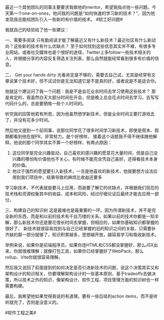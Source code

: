 

最近一个其他团队的同事主要要求我做他的mentor，希望我指点他一些问题。今天第一个one-on-ones，他问我的问题是“如何快速的学习新的技术？”，因为他发现我总能给团队引入一些新的有价值的技术。
#软工好问题# 

我就自己的经验给了他一些建议：

一、需要多阅读
只有勤阅读才能了解最近又有什么新技术？最近社区有什么新动向？这些新的技术有什么优缺点？
至于如何找到这些信息其实并不难，有很多专业网站，或者社交媒体也是个很好的途径，Twitter上多follow一些技术相关的人，并根据分享的内容反复筛选关注列表，那么自然就能经常看到很多有价值的信息。

二， Get your hands dirty 
光看肯定是不够的，需要去自己试，尤其是经常有文章说某个技术好，但不试试你是无法知道它是不是真的好，或者说是不是适合你。

他就这个建议问了我一个问题：我是不是会花业余时间去学习使用这些技术？
那是肯定的，我虽然白天大部分时间在开会，但是晚上总会花点时间去学习，去写写代码什么的，总是要牺牲一些个人时间的。

听完我的回答他若有所思，因为他虽然想学新技术，但是业余时间主要打游戏去了，并没有花多少时间。

然后他又提到一个前同事，说那位同学花了很多时间学习新技术，即使是周末、假期都看到他在提PR，非常努力，是个好榜样。
接着这个话题我不得不继续跟他解释，他说的那个同学其实不算一个好榜样，有两点原因：
1. 这位同学是完全兴趣驱动，自己喜欢的感兴趣的愿意花大量时间，但是自己没兴趣的哪怕有价值他也不关心，有时候不能完全凭自己喜好，还得看技术本身的价值。
2. 他过于强烈的愿望要引入新技术，一旦是他喜欢的新技术，他就要想方设法应用到我们项目中，结果导致的麻烦比收益还要多

学习新技术，不代表就是要马上应用，而是要了解它的优缺点，并根据我们现在的技术栈和资源权衡其中的收益、成本和风险，经过仔细论证后最终才能去应用一部分。

三、构建自己的知识树
这是最难也是最重要的一环。因为所谓新技术，并不是完全新的东西，而是和以前的技术有千丝万缕的关系，如果以前的技术你都是一知半解，那么新技术你还是要花很长时间去掌握，但相应的，如果你基础知识都掌握的很好了， 新技术就很容易找到与自己已经掌握的旧的知识之间的关联，只需要补齐缺的那一部分就够了，知识积累越多，思想越开放，越容易学习和吸收新技术。

举例来说，如果你是前端程序员，如果你连HTML和CSS都没掌握好，那么JSX出来，你就很难理解；就像打包工具，如果你已经掌握好了WebPack，那么rollup、Vite你就很容易理解。

然后我又说回了前面提到的如何决定是否引进新技术的问题，说这个决策其实又和架构设计的知识相关，你要理解架构设计的一些基本原则，基于tradeoffs去做决策，所以技术之外的知识，像架构设计、软件工程、项目管理方面的知识树也一样需要构建。

最后，我希望他如果觉得我说的有道理，要有一些后续的action items，而不是听听就完了，否则是没意义的。

#软件工程之美#



